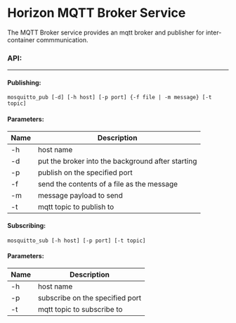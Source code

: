 # Horizon MQTT Broker Service

The MQTT Broker service provides an mqtt broker and publisher for inter-container commmunication. 

### **API:** 
---

#### Publishing:

```
mosquitto_pub [-d] [-h host] [-p port] {-f file | -m message} [-t topic]
```

#### Parameters:

| Name | Description |
| ---- | ---------------- |
| -h | host name | 
| -d | put the broker into the background after starting |
| -p | publish on the specified port |
| -f | send the contents of a file as the message | 
| -m | message payload to send | 
| -t | mqtt topic to publish to |

#### Subscribing:

```
mosquitto_sub [-h host] [-p port] [-t topic]
```

#### Parameters:

| Name | Description |
| ---- | ---------------- |
| -h | host name |  
| -p | subscribe on the specified port |
| -t | mqtt topic to subscribe to |
